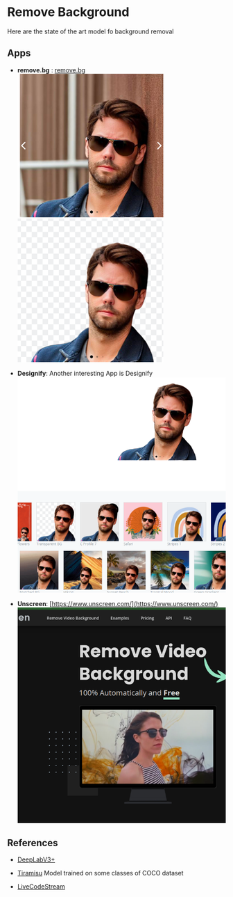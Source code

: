 # Remove Background

Here are the state of the art model fo background removal


## Apps

- **remove.bg** : [remove.bg](images/https://remove.bg)
    ![image](images/image_image1.png)
    ![image](images/image_image2.png)

- **Designify**: Another interesting App is Designify
  ![image](images/image_example.png)

- **Unscreen**: [https://www.unscreen.com/](https://www.unscreen.com/)
  ![image](images/image_image.png)

## References

- [DeepLabV3+](https://github.com/nikhilroxtomar/Remove-Photo-Background-using-TensorFlow)

- [Tiramisu](https://towardsdatascience.com/background-removal-with-deep-learning-c4f2104b3157) Model trained on some classes of COCO dataset

- [LiveCodeStream](https://livecodestream.dev/post/remove-the-background-from-images-using-ai-and-python/)
